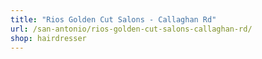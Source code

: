 ```yaml
---
title: "Rios Golden Cut Salons - Callaghan Rd"
url: /san-antonio/rios-golden-cut-salons-callaghan-rd/
shop: hairdresser
---
```

